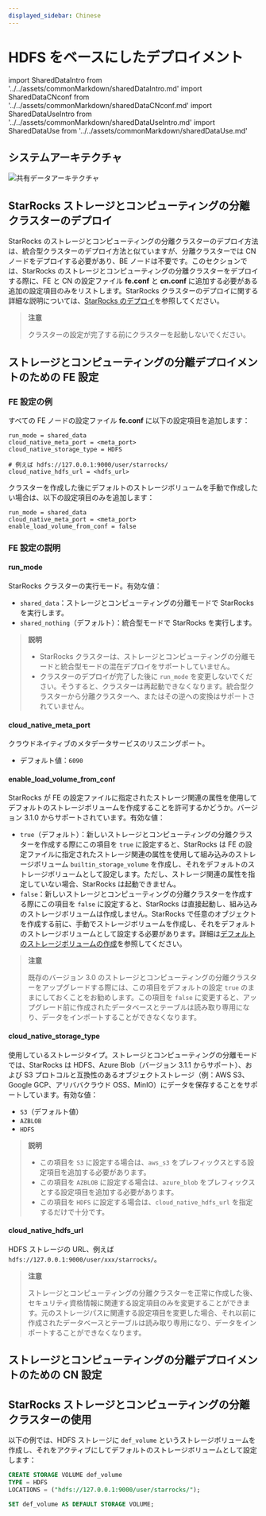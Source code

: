 ```yaml
---
displayed_sidebar: Chinese
---
```


# HDFS をベースにしたデプロイメント

import SharedDataIntro from '../../assets/commonMarkdown/sharedDataIntro.md'
import SharedDataCNconf from '../../assets/commonMarkdown/sharedDataCNconf.md'
import SharedDataUseIntro from '../../assets/commonMarkdown/sharedDataUseIntro.md'
import SharedDataUse from '../../assets/commonMarkdown/sharedDataUse.md'

<SharedDataIntro />

## システムアーキテクチャ

![共有データアーキテクチャ](../../assets/share_data_arch.png)

## StarRocks ストレージとコンピューティングの分離クラスターのデプロイ

StarRocks のストレージとコンピューティングの分離クラスターのデプロイ方法は、統合型クラスターのデプロイ方法と似ていますが、分離クラスターでは CN ノードをデプロイする必要があり、BE ノードは不要です。このセクションでは、StarRocks のストレージとコンピューティングの分離クラスターをデプロイする際に、FE と CN の設定ファイル **fe.conf** と **cn.conf** に追加する必要がある追加の設定項目のみをリストします。StarRocks クラスターのデプロイに関する詳細な説明については、[StarRocks のデプロイ](../deploy_manually.md)を参照してください。

> **注意**
>
> クラスターの設定が完了する前にクラスターを起動しないでください。

## ストレージとコンピューティングの分離デプロイメントのための FE 設定

### FE 設定の例

すべての FE ノードの設定ファイル **fe.conf** に以下の設定項目を追加します：

```Properties
run_mode = shared_data
cloud_native_meta_port = <meta_port>
cloud_native_storage_type = HDFS

# 例えば hdfs://127.0.0.1:9000/user/starrocks/
cloud_native_hdfs_url = <hdfs_url>
```

クラスターを作成した後にデフォルトのストレージボリュームを手動で作成したい場合は、以下の設定項目のみを追加します：

```Properties
run_mode = shared_data
cloud_native_meta_port = <meta_port>
enable_load_volume_from_conf = false
```

### FE 設定の説明

#### run_mode

StarRocks クラスターの実行モード。有効な値：

- `shared_data`：ストレージとコンピューティングの分離モードで StarRocks を実行します。
- `shared_nothing`（デフォルト）：統合型モードで StarRocks を実行します。

> **説明**
>
> - StarRocks クラスターは、ストレージとコンピューティングの分離モードと統合型モードの混在デプロイをサポートしていません。
> - クラスターのデプロイが完了した後に `run_mode` を変更しないでください。そうすると、クラスターは再起動できなくなります。統合型クラスターから分離クラスターへ、またはその逆への変換はサポートされていません。

#### cloud_native_meta_port

クラウドネイティブのメタデータサービスのリスニングポート。

- デフォルト値：`6090`

#### enable_load_volume_from_conf

StarRocks が FE の設定ファイルに指定されたストレージ関連の属性を使用してデフォルトのストレージボリュームを作成することを許可するかどうか。バージョン 3.1.0 からサポートされています。有効な値：

- `true`（デフォルト）：新しいストレージとコンピューティングの分離クラスターを作成する際にこの項目を `true` に設定すると、StarRocks は FE の設定ファイルに指定されたストレージ関連の属性を使用して組み込みのストレージボリューム `builtin_storage_volume` を作成し、それをデフォルトのストレージボリュームとして設定します。ただし、ストレージ関連の属性を指定していない場合、StarRocks は起動できません。
- `false`：新しいストレージとコンピューティングの分離クラスターを作成する際にこの項目を `false` に設定すると、StarRocks は直接起動し、組み込みのストレージボリュームは作成しません。StarRocks で任意のオブジェクトを作成する前に、手動でストレージボリュームを作成し、それをデフォルトのストレージボリュームとして設定する必要があります。詳細は[デフォルトのストレージボリュームの作成](#使用-starrocks-存算分离集群)を参照してください。

> **注意**
>
> 既存のバージョン 3.0 のストレージとコンピューティングの分離クラスターをアップグレードする際には、この項目をデフォルトの設定 `true` のままにしておくことをお勧めします。この項目を `false` に変更すると、アップグレード前に作成されたデータベースとテーブルは読み取り専用になり、データをインポートすることができなくなります。

#### cloud_native_storage_type

使用しているストレージタイプ。ストレージとコンピューティングの分離モードでは、StarRocks は HDFS、Azure Blob（バージョン 3.1.1 からサポート）、および S3 プロトコルと互換性のあるオブジェクトストレージ（例：AWS S3、Google GCP、アリババクラウド OSS、MinIO）にデータを保存することをサポートしています。有効な値：

- `S3`（デフォルト値）
- `AZBLOB`
- `HDFS`

> **説明**
>
> - この項目を `S3` に設定する場合は、`aws_s3` をプレフィックスとする設定項目を追加する必要があります。
> - この項目を `AZBLOB` に設定する場合は、`azure_blob` をプレフィックスとする設定項目を追加する必要があります。
> - この項目を `HDFS` に設定する場合は、`cloud_native_hdfs_url` を指定するだけで十分です。

#### cloud_native_hdfs_url

HDFS ストレージの URL、例えば `hdfs://127.0.0.1:9000/user/xxx/starrocks/`。

> **注意**
>
> ストレージとコンピューティングの分離クラスターを正常に作成した後、セキュリティ資格情報に関連する設定項目のみを変更することができます。元のストレージパスに関連する設定項目を変更した場合、それ以前に作成されたデータベースとテーブルは読み取り専用になり、データをインポートすることができなくなります。

## ストレージとコンピューティングの分離デプロイメントのための CN 設定

<SharedDataCNconf />

## StarRocks ストレージとコンピューティングの分離クラスターの使用

<SharedDataUseIntro />

以下の例では、HDFS ストレージに `def_volume` というストレージボリュームを作成し、それをアクティブにしてデフォルトのストレージボリュームとして設定します：

```SQL
CREATE STORAGE VOLUME def_volume
TYPE = HDFS
LOCATIONS = ("hdfs://127.0.0.1:9000/user/starrocks/");

SET def_volume AS DEFAULT STORAGE VOLUME;
```

<SharedDataUse />
